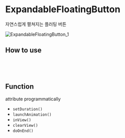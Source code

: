 # ExpandableFloatingButton
자연스럽게 펼쳐지는 플러팅 버튼

![ExpandableFloatingButton_1](https://github.com/hydok/ExpandableFloatingButton/assets/26853549/be455f81-5795-440d-b89b-51f567404001)


## How to use
```code
    
```


```code
       
```


## Function
attribute programmatically
- `setDuration()`
- `launchAnimation()`
- `inView()`
- `clearView()`
- `doOnEnd()`

